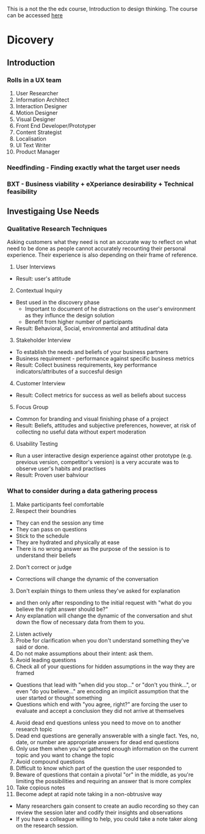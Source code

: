This is a not the the edx course, Introduction to design thinking. The course can be accessed [here](https://courses.edx.org/courses/course-v1:Microsoft+DEV241x+3T2019/course/)

# Dicovery

## Introduction
### Rolls in a UX team
1. User Researcher
2. Information Architect
3. Interaction Designer
4. Motion Designer
5. Visual Designer
6. Front End Developer/Prototyper
7. Content Strategist
8. Localisation
9. UI Text Writer
10. Product Manager

### Needfinding - Finding exactly what the target user needs

### BXT - Business viability + eXperiance desirability + Technical feasibility

## Investigaing Use Needs
### Qualitative Research Techniques
Asking customers what they need is not an accurate way to reflect on what need to be done as people cannot accurately recounting their personal experience. Their experience is also depending on their frame of reference. 
1. User Interviews 
  * Result: user's attitude
2. Contextual Inquiry
  * Best used in the discovery phase
    * Important to document of he distractions on the user's environment as they influnce the design solution
    * Benefit from higher number of participants
  * Result: Behavioral, Social, environmental and attitudinal data
3. Stakeholder Interview
  * To establish the needs and beliefs of your business partners
  * Business requirement - performance against specific business metrics
  * Result: Collect business requirements, key performance indicators/attributes of a succesful design
4. Customer Interview
 * Result: Collect metrics for success as well as beliefs about success
5. Focus Group
 * Common for branding and visual finishing phase of a project
 * Result: Beliefs, attitudes and subjective preferences, however, at risk of collecting no useful data without expert moderation
6. Usability Testing
 * Run a user interactive design experience against other prototype (e.g. previous version, competitor's version) is a very accurate was to observe user's habits and practises
 * Result: Proven user bahviour
 
 
### What to consider during a data gathering process
1. Make participants feel comfortable
 1. Respect their boundries 
  * They can end the session any time
  * They can pass on questions
  * Stick to the schedule
  * They are hydrated and physically at ease
  * There is no wrong answer as the purpose of the session is to understand their beliefs
 2. Don't correct or judge
  * Corrections will change the dynamic of the conversation
 3. Don't explain things to them unless they've asked for explanation
  * and then only after responding to the initial request with "what do you believe the right answer should be?"
  * Any explanation will change the dynamic of the conversation and shut down the flow of necessary data from them to you.
2. Listen actively
 1. Probe for clarification when you don't understand something they've said or done.
 2. Do not make assumptions about their intent: ask them.
3. Avoid leading questions
 1. Check all of your questions for hidden assumptions in the way they are framed
  * Questions that lead with "when did you stop…" or "don't you think…", or even "do you believe…" are encoding an implicit assumption that the user started or thought something
  * Questions which end with "you agree, right?" are forcing the user to evaluate and accept a conclusion they did not arrive at themselves
4. Avoid dead end questions unless you need to move on to another research topic
 1. Dead end questions are generally answerable with a single fact. Yes, no, date, or number are appropriate answers for dead end questions
 2. Only use them when you've gathered enough information on the current topic and you want to change the topic
5. Avoid compound questions
 1. Difficult to know which part of the question the user responded to
 2. Beware of questions that contain a pivotal "or" in the middle, as you're limiting the possibilities and requiring an answer that is more complex
6. Take copious notes
 1. Become adept at rapid note taking in a non-obtrusive way
  * Many researchers gain consent to create an audio recording so they can review the session later and codify their insights and observations
  * If you have a colleague willing to help, you could take a note taker along on the research session.
